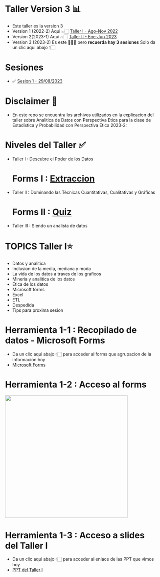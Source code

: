 # Taller Version 3 📊
* Este taller es la version 3 
* Version 1 (2022-2) Aqui 👉🏻 [Taller I - Ago-Nov 2022](https://mailunicundiedu-my.sharepoint.com/:p:/g/personal/jcastilloa_ucundinamarca_edu_co/ESRBaJiU0BhCiRML12nrwGMBB3lLajx_1IRA6fDTMkohlA?e=uQCp5n)
* Version 2(2023-1) Aqui  👉🏻 [Taller II - Ene-Jun 2023](https://mailunicundiedu-my.sharepoint.com/:p:/g/personal/jcastilloa_ucundinamarca_edu_co/EXIvzxZo1CRMoTgW3mck4m4BKA2KApvILf4LbAFnP6uxZw?e=oMfw1L)
* Version 3 (2023-2) Es este 🙋🏼‍♀️ pero <strong>recuerda hay 3 sesiones</strong> Solo da un clic aqui abajo 👇🏻

# Sesiones

* ✅ [Sesion 1 - 29/08/2023](https://mailunicundiedu-my.sharepoint.com/:p:/g/personal/jcastilloa_ucundinamarca_edu_co/ESVFzezqG4ZJriQXsOXh5zIB8s0USI1DZZDP-mkd55u77g?e=KsegHd)

# Disclaimer 🎯
* En este repo se encuentra los archivos utilizados en la explicacion del taller sobre Analitica de Datos con Perspectiva Etica para la clase de Estadística  y Probabilidad con Perspectiva Ética 2023-2:

# Niveles del Taller ✅
* Taller I : Descubre el Poder de los Datos
  # Forms I : [Extraccion](https://forms.office.com/Pages/ResponsePage.aspx?id=oGfaB0MfjE6Xf1-ItkcO5piOJwLQXdNJg0MUKLXzOUZUM0s0WDFCRUxRMlZIVjVRMjI4SjRCOTVXVi4u)
* Taller II : Dominando las Técnicas Cuantitativas, Cualitativas y Gráficas
  # Forms II : [Quiz](https://forms.office.com/Pages/ResponsePage.aspx?id=oGfaB0MfjE6Xf1-ItkcO5piOJwLQXdNJg0MUKLXzOUZURVZBMDFQNlVUOVBNRzhPQ1NQTE5CSFhaRS4u)
* Taller III : Siendo un analista de datos

# TOPICS Taller I⭐️
* Datos y analitica
* Inclusion de la media, mediana y moda
* La vida de los datos a traves de los graficos
* Mineria y analitica de los datos
* Etica de los datos
* Microsoft forms
* Excel
* ETL
* Despedida
* Tips para proxima sesion

# Herramienta 1-1 : Recopilado de datos - Microsoft Forms
* Da un clic aqui abajo 👇🏻 para acceder al forms que agrupacion de la informacion hoy 
* [Microsoft Forms](https://forms.office.com/Pages/ResponsePage.aspx?id=oGfaB0MfjE6Xf1-ItkcO5piOJwLQXdNJg0MUKLXzOUZUM0s0WDFCRUxRMlZIVjVRMjI4SjRCOTVXVi4u)

# Herramienta 1-2 : Acceso al forms
<img align="center" width="400" src="https://user-images.githubusercontent.com/96964513/265598333-cf012a46-763a-4371-9fde-251c572ea068.png" />

# Herramienta 1-3 : Acceso a slides del Taller I
* Da un clic aqui abajo 👇🏻 para acceder al enlace de las PPT que vimos hoy 
* [PPT del Taller I](https://mailunicundiedu-my.sharepoint.com/:p:/g/personal/jcastilloa_ucundinamarca_edu_co/ESVFzezqG4ZJriQXsOXh5zIB8s0USI1DZZDP-mkd55u77g?rtime=2X1ixiKu20g)
